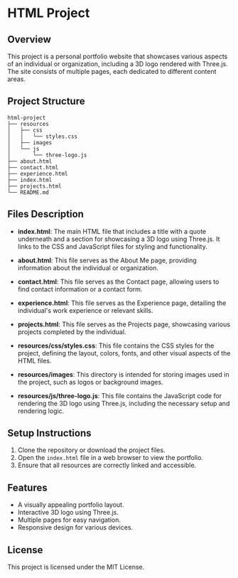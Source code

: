 # HTML Project

## Overview
This project is a personal portfolio website that showcases various aspects of an individual or organization, including a 3D logo rendered with Three.js. The site consists of multiple pages, each dedicated to different content areas.

## Project Structure
```
html-project
├── resources
│   ├── css
│   │   └── styles.css
│   ├── images
│   └── js
│       └── three-logo.js
├── about.html
├── contact.html
├── experience.html
├── index.html
├── projects.html
└── README.md
```

## Files Description

- **index.html**: The main HTML file that includes a title with a quote underneath and a section for showcasing a 3D logo using Three.js. It links to the CSS and JavaScript files for styling and functionality.

- **about.html**: This file serves as the About Me page, providing information about the individual or organization.

- **contact.html**: This file serves as the Contact page, allowing users to find contact information or a contact form.

- **experience.html**: This file serves as the Experience page, detailing the individual's work experience or relevant skills.

- **projects.html**: This file serves as the Projects page, showcasing various projects completed by the individual.

- **resources/css/styles.css**: This file contains the CSS styles for the project, defining the layout, colors, fonts, and other visual aspects of the HTML files.

- **resources/images**: This directory is intended for storing images used in the project, such as logos or background images.

- **resources/js/three-logo.js**: This file contains the JavaScript code for rendering the 3D logo using Three.js, including the necessary setup and rendering logic.

## Setup Instructions
1. Clone the repository or download the project files.
2. Open the `index.html` file in a web browser to view the portfolio.
3. Ensure that all resources are correctly linked and accessible.

## Features
- A visually appealing portfolio layout.
- Interactive 3D logo using Three.js.
- Multiple pages for easy navigation.
- Responsive design for various devices.

## License
This project is licensed under the MIT License.
